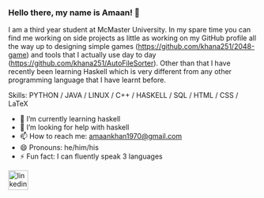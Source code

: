 ### Hello there, my name is Amaan! 👋
I am a third year student at McMaster University. 
In my spare time you can find me working on side projects as little as working on my GitHub profile all the way up to designing simple games (https://github.com/khana251/2048-game) and tools that I actually use day to day (https://github.com/khana251/AutoFileSorter). 
Other than that I have recently been learning Haskell which is very different from any other programming language that I have learnt before.

Skills: PYTHON / JAVA / LINUX / C++ / HASKELL / SQL / HTML / CSS / LaTeX

- 🌱 I’m currently learning haskell 
- 🤔 I’m looking for help with haskell 
- 📫 How to reach me: amaankhan1970@gmail.com 
- 😄 Pronouns: he/him/his 
- ⚡ Fun fact: I can fluently speak 3 languages 


[<img src='https://cdn.jsdelivr.net/npm/simple-icons@3.0.1/icons/linkedin.svg' alt='linkedin' height='40'>](https://www.linkedin.com/in/https://www.linkedin.com/in/amaan-a-khan//) 
